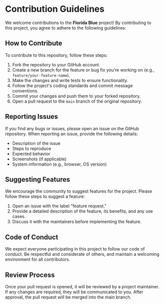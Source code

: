 # Contribution Guidelines

We welcome contributions to the **Florida Blue** project! By contributing to this project, you agree to adhere to the following guidelines:

## How to Contribute

To contribute to this repository, follow these steps:

1. Fork the repository to your GitHub account.
2. Create a new branch for the feature or bug fix you're working on (e.g., `feature/your-feature-name`).
3. Make the changes and write tests to ensure functionality.
4. Follow the project's coding standards and commit message conventions.
5. Commit your changes and push them to your forked repository.
6. Open a pull request to the `main` branch of the original repository.

## Reporting Issues

If you find any bugs or issues, please open an issue on the GitHub repository. When reporting an issue, provide the following details:

- Description of the issue
- Steps to reproduce
- Expected behavior
- Screenshots (if applicable)
- System information (e.g., browser, OS version)

## Suggesting Features

We encourage the community to suggest features for the project. Please follow these steps to suggest a feature:

1. Open an issue with the label "feature request."
2. Provide a detailed description of the feature, its benefits, and any use cases.
3. Discuss it with the maintainers before implementing the feature.

## Code of Conduct

We expect everyone participating in this project to follow our code of conduct. Be respectful and considerate of others, and maintain a welcoming environment for all contributors.

## Review Process

Once your pull request is opened, it will be reviewed by a project maintainer. If any changes are required, they will be communicated to you. After approval, the pull request will be merged into the main branch.
